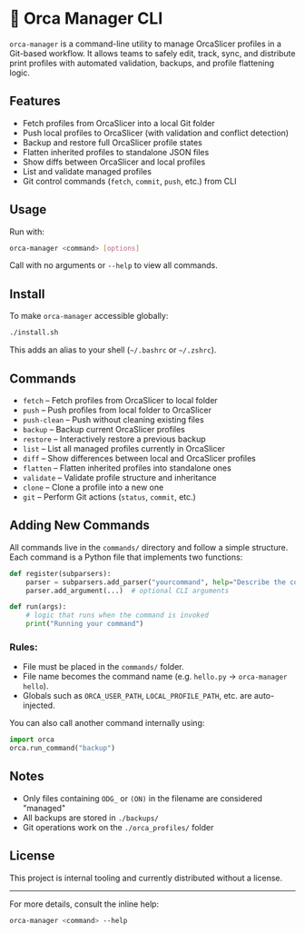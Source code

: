 # 🐳 Orca Manager CLI

`orca-manager` is a command-line utility to manage OrcaSlicer profiles in a Git-based workflow. It allows teams to safely edit, track, sync, and distribute print profiles with automated validation, backups, and profile flattening logic.

## Features

- Fetch profiles from OrcaSlicer into a local Git folder
- Push local profiles to OrcaSlicer (with validation and conflict detection)
- Backup and restore full OrcaSlicer profile states
- Flatten inherited profiles to standalone JSON files
- Show diffs between OrcaSlicer and local profiles
- List and validate managed profiles
- Git control commands (`fetch`, `commit`, `push`, etc.) from CLI

## Usage

Run with:
```bash
orca-manager <command> [options]
```

Call with no arguments or `--help` to view all commands.

## Install

To make `orca-manager` accessible globally:
```bash
./install.sh
```
This adds an alias to your shell (`~/.bashrc` or `~/.zshrc`).

## Commands

- `fetch` – Fetch profiles from OrcaSlicer to local folder
- `push` – Push profiles from local folder to OrcaSlicer
- `push-clean` – Push without cleaning existing files
- `backup` – Backup current OrcaSlicer profiles
- `restore` – Interactively restore a previous backup
- `list` – List all managed profiles currently in OrcaSlicer
- `diff` – Show differences between local and OrcaSlicer profiles
- `flatten` – Flatten inherited profiles into standalone ones
- `validate` – Validate profile structure and inheritance
- `clone` – Clone a profile into a new one
- `git` – Perform Git actions (`status`, `commit`, etc.)

## Adding New Commands

All commands live in the `commands/` directory and follow a simple structure.
Each command is a Python file that implements two functions:

```python
def register(subparsers):
    parser = subparsers.add_parser("yourcommand", help="Describe the command")
    parser.add_argument(...)  # optional CLI arguments

def run(args):
    # logic that runs when the command is invoked
    print("Running your command")
```

### Rules:
- File must be placed in the `commands/` folder.
- File name becomes the command name (e.g. `hello.py` → `orca-manager hello`).
- Globals such as `ORCA_USER_PATH`, `LOCAL_PROFILE_PATH`, etc. are auto-injected.

You can also call another command internally using:
```python
import orca
orca.run_command("backup")
```

## Notes

- Only files containing `ODG_` or `(ON)` in the filename are considered "managed"
- All backups are stored in `./backups/`
- Git operations work on the `./orca_profiles/` folder

## License

This project is internal tooling and currently distributed without a license.

---

For more details, consult the inline help:
```bash
orca-manager <command> --help
```
